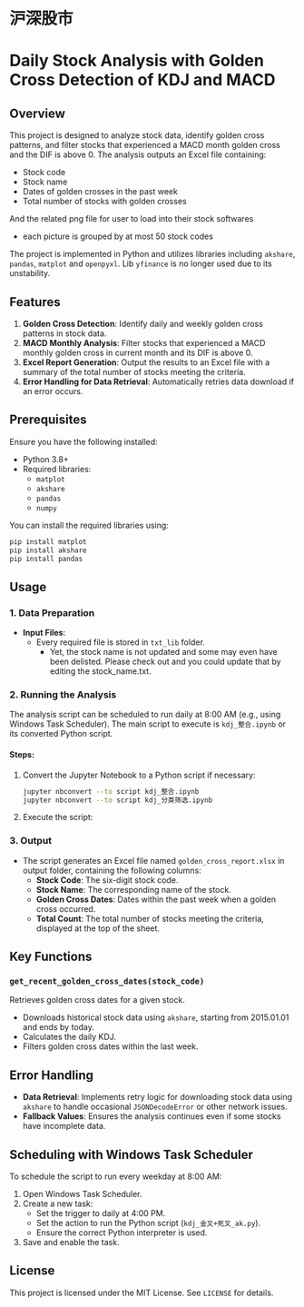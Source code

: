# 沪深股市
# Daily Stock Analysis with Golden Cross Detection of KDJ and MACD

## Overview
This project is designed to analyze stock data, identify golden cross patterns, and filter stocks that experienced a MACD month golden cross and the DIF is above 0. The analysis outputs an Excel file containing:
- Stock code
- Stock name
- Dates of golden crosses in the past week
- Total number of stocks with golden crosses

And the related png file for user to load into their stock softwares
- each picture is grouped by at most 50 stock codes

The project is implemented in Python and utilizes libraries including `akshare`, `pandas`, `matplot` and `openpyxl`.
Lib `yfinance` is no longer used due to its unstability.

## Features
1. **Golden Cross Detection**: Identify daily and weekly golden cross patterns in stock data.
2. **MACD Monthly Analysis**: Filter stocks that experienced a MACD monthly golden cross in current month and its DIF is above 0.
3. **Excel Report Generation**: Output the results to an Excel file with a summary of the total number of stocks meeting the criteria.
4. **Error Handling for Data Retrieval**: Automatically retries data download if an error occurs.

## Prerequisites
Ensure you have the following installed:
- Python 3.8+
- Required libraries:
  - `matplot`
  - `akshare`
  - `pandas`
  - `numpy`

You can install the required libraries using:
```bash
pip install matplot
pip install akshare
pip install pandas
```

## Usage

### 1. Data Preparation
- **Input Files**:
  - Every required file is stored in `txt_lib` folder.
    - Yet, the stock name is not updated and some may even have been delisted. Please check out and you could update that by editing the stock_name.txt. 

### 2. Running the Analysis
The analysis script can be scheduled to run daily at 8:00 AM (e.g., using Windows Task Scheduler). The main script to execute is `kdj_整合.ipynb` or its converted Python script.

#### Steps:
1. Convert the Jupyter Notebook to a Python script if necessary:
   ```bash
   jupyter nbconvert --to script kdj_整合.ipynb
   jupyter nbconvert --to script kdj_分类筛选.ipynb
   ```
2. Execute the script:

### 3. Output
- The script generates an Excel file named `golden_cross_report.xlsx` in output folder, containing the following columns:
  - **Stock Code**: The six-digit stock code.
  - **Stock Name**: The corresponding name of the stock.
  - **Golden Cross Dates**: Dates within the past week when a golden cross occurred.
  - **Total Count**: The total number of stocks meeting the criteria, displayed at the top of the sheet.

## Key Functions
### `get_recent_golden_cross_dates(stock_code)`
Retrieves golden cross dates for a given stock.
- Downloads historical stock data using `akshare`, starting from 2015.01.01 and ends by today.
- Calculates the daily KDJ.
- Filters golden cross dates within the last week.

## Error Handling
- **Data Retrieval**: Implements retry logic for downloading stock data using `akshare` to handle occasional `JSONDecodeError` or other network issues.
- **Fallback Values**: Ensures the analysis continues even if some stocks have incomplete data.

## Scheduling with Windows Task Scheduler
To schedule the script to run every weekday at 8:00 AM:
1. Open Windows Task Scheduler.
2. Create a new task:
   - Set the trigger to daily at 4:00 PM.
   - Set the action to run the Python script (`kdj_金叉+死叉_ak.py`).
   - Ensure the correct Python interpreter is used.
3. Save and enable the task.

## License
This project is licensed under the MIT License. See `LICENSE` for details.


